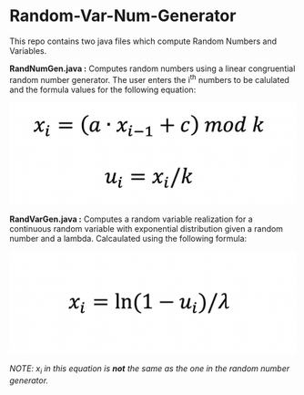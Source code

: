 # Random-Var-Num-Generator

This repo contains two java files which compute Random Numbers and Variables.

**RandNumGen.java :** Computes random numbers using a linear congruential random number generator. The user enters the i<sup>th</sup> numbers to be calulated and the formula values for the following equation:

![RandNumEq](https://github.com/Diego-Hdz/Random-Var-Num-Generator/blob/master/RandNum.png "Random Number Equation")

**RandVarGen.java :** Computes a random variable realization for a continuous random variable with exponential distribution given a random number and a lambda. Calcaulated using the following formula:

![RandVarEq](https://github.com/Diego-Hdz/Random-Var-Num-Generator/blob/master/RandVar.png "Random Variable Equation")

*NOTE: x<sub>i</sub> in this equation is **not** the same as the one in the random number generator.*
